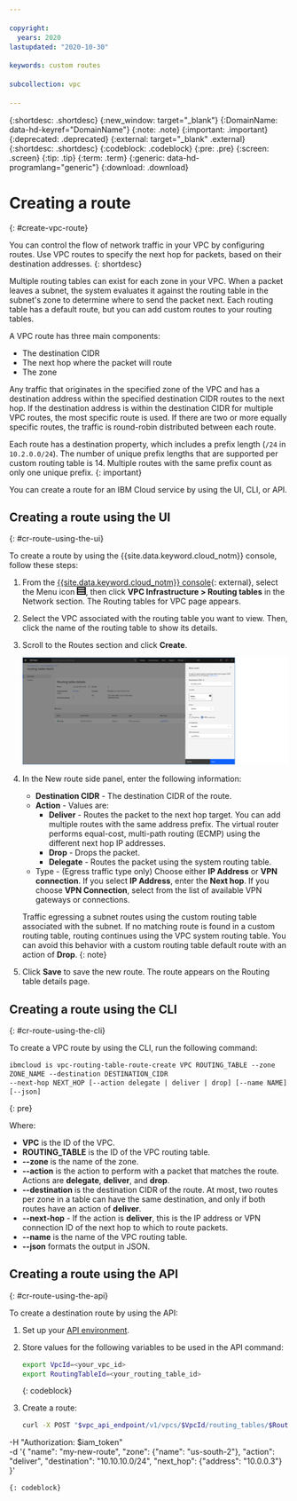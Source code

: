 ```yaml
---

copyright:
  years: 2020
lastupdated: "2020-10-30"

keywords: custom routes

subcollection: vpc

---
```


{:shortdesc: .shortdesc}
{:new_window: target="_blank"}
{:DomainName: data-hd-keyref="DomainName"}
{:note: .note}
{:important: .important}
{:deprecated: .deprecated}
{:external: target="_blank" .external}
{:shortdesc: .shortdesc}
{:codeblock: .codeblock}
{:pre: .pre}
{:screen: .screen}
{:tip: .tip}
{:term: .term}
{:generic: data-hd-programlang="generic"}
{:download: .download}

# Creating a route
{: #create-vpc-route}

You can control the flow of network traffic in your VPC by configuring routes. Use VPC routes to specify the next hop for packets, based on their destination addresses.
{: shortdesc}

Multiple routing tables can exist for each zone in your VPC. When a packet leaves a subnet, the system evaluates it against the routing table in the subnet's zone to determine where to send the packet next. Each routing table has a default route, but you can add custom routes to your routing tables.

A VPC route has three main components:

* The destination CIDR
* The next hop where the packet will route
* The zone

Any traffic that originates in the specified zone of the VPC and has a destination address within the specified destination CIDR routes to the next hop. If the destination address is within the destination CIDR for multiple VPC routes, the most specific route is used. If there are two or more equally specific routes, the traffic is round-robin distributed between each route.

Each route has a destination property, which includes a prefix length (`/24` in `10.2.0.0/24`). The number of unique prefix lengths that are supported per custom routing table is 14. Multiple routes with the same prefix count as only one unique prefix.
{: important}

You can create a route for an IBM Cloud service by using the UI, CLI, or API.

## Creating a route using the UI
{: #cr-route-using-the-ui}

To create a route by using the {{site.data.keyword.cloud_notm}} console, follow these steps:

1. From the [{{site.data.keyword.cloud_notm}} console](https://{DomainName}/vpc-ext){: external}, select the Menu icon ![Menu icon](/images/menu_icon.png), then click **VPC Infrastructure > Routing tables** in the Network section. The Routing tables for VPC page appears.
1. Select the VPC associated with the routing table you want to view. Then, click the name of the routing table to show its details.
1. Scroll to the Routes section and click **Create**.

   ![New route side panel](./images/cr-create-route.png)

1. In the New route side panel, enter the following information:

   * **Destination CIDR** - The destination CIDR of the route.
   * **Action** - Values are:<ul><li>**Deliver** - Routes the packet to the next hop target. You can add multiple routes with the same address prefix. The virtual router performs equal-cost, multi-path routing (ECMP) using the different next hop IP addresses.</li><li>**Drop** - Drops the packet.</li><li>**Delegate** - Routes the packet using the system routing table.</li></ul>
   * Type - (Egress traffic type only) Choose either **IP Address** or **VPN connection**. If you select **IP Address**, enter the **Next hop**. If you choose **VPN Connection**, select from the list of available VPN gateways or connections.

   Traffic egressing a subnet routes using the custom routing table associated with the subnet. If no matching route is found in a custom routing table, routing continues using the VPC system routing table. You can avoid this behavior with a custom routing table default route with an action of **Drop**.
   {: note}

1. Click **Save** to save the new route. The route appears on the Routing table details page.

## Creating a route using the CLI
{: #cr-route-using-the-cli}

To create a VPC route by using the CLI, run the following command:

```
ibmcloud is vpc-routing-table-route-create VPC ROUTING_TABLE --zone ZONE_NAME --destination DESTINATION_CIDR
--next-hop NEXT_HOP [--action delegate | deliver | drop] [--name NAME] [--json]
```
{: pre}

Where:

* **VPC** is the ID of the VPC.
* **ROUTING_TABLE** is the ID of the VPC routing table.
* **--zone** is the name of the zone.
* **--action** is the action to perform with a packet that matches the route. Actions are **delegate**, **deliver**, and **drop**.
* **--destination** is the destination CIDR of the route. At most, two routes per zone in a table can have the same destination, and only if both routes have an action of **deliver**.
* **--next-hop** - If the action is **deliver**, this is the IP address or VPN connection ID of the next hop to which to route packets.
* **--name** is the name of the VPC routing table.
* **--json** formats the output in JSON.

## Creating a route using the API
{: #cr-route-using-the-api}

To create a destination route by using the API:

1. Set up your [API environment](/docs/vpc?topic=vpc-set-up-environment#api-prerequisites-setup).
2. Store values for the following variables to be used in the API command:

    ```sh
    export VpcId=<your_vpc_id>
    export RoutingTableId=<your_routing_table_id>
    ```
    {: codeblock}

3. Create a route:

   ```sh
   curl -X POST "$vpc_api_endpoint/v1/vpcs/$VpcId/routing_tables/$RoutingTableId/routes?version=$api_version&generation=2" \
  -H "Authorization: $iam_token" \
  -d '{
        "name": "my-new-route",
        "zone": {"name": "us-south-2"},
        "action": "deliver",
        "destination": "10.10.10.0/24",
        "next_hop": {"address": "10.0.0.3"}
      }'
   ```
   {: codeblock}

